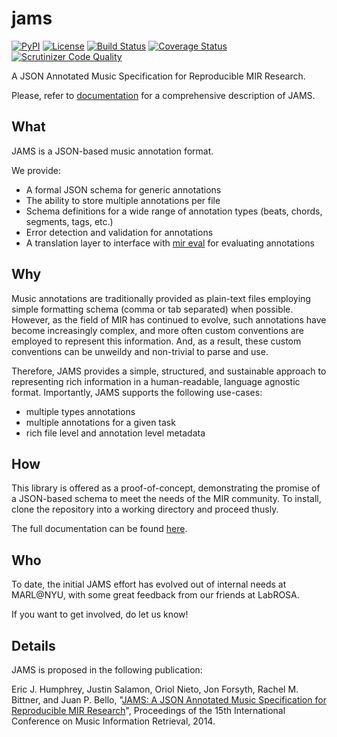 jams
====
[![PyPI](https://img.shields.io/pypi/v/jams.svg)](https://pypi.python.org/pypi/jams)
[![License](https://img.shields.io/pypi/l/jams.svg)](https://github.com/marl/jams/blob/master/LICENSE.md)
[![Build Status](https://travis-ci.org/marl/jams.svg?branch=master)](https://travis-ci.org/marl/jams)
[![Coverage Status](https://coveralls.io/repos/marl/jams/badge.svg?branch=master)](https://coveralls.io/r/marl/jams?branch=master)
[![Scrutinizer Code Quality](https://scrutinizer-ci.com/g/marl/jams/badges/quality-score.png?b=master)](https://scrutinizer-ci.com/g/marl/jams/?branch=master)

A JSON Annotated Music Specification for Reproducible MIR Research.

Please, refer to [documentation](http://pythonhosted.org/jams/) for a comprehensive
description of JAMS.

What
----
JAMS is a JSON-based music annotation format.

We provide:
* A formal JSON schema for generic annotations
* The ability to store multiple annotations per file
* Schema definitions for a wide range of annotation types (beats, chords, segments, tags, etc.)
* Error detection and validation for annotations
* A translation layer to interface with [mir eval](https://craffel.github.io/mir_eval>)
    for evaluating annotations

Why
----
Music annotations are traditionally provided as plain-text files employing
simple formatting schema (comma or tab separated) when possible. However, as
the field of MIR has continued to evolve, such annotations have become
increasingly complex, and more often custom conventions are employed to
represent this information. And, as a result, these custom conventions can be
unweildy and non-trivial to parse and use.

Therefore, JAMS provides a simple, structured, and sustainable approach to
representing rich information in a human-readable, language agnostic format.
Importantly, JAMS supports the following use-cases:
* multiple types annotations
* multiple annotations for a given task
* rich file level and annotation level metadata

How
----
This library is offered as a proof-of-concept, demonstrating the promise of a
JSON-based schema to meet the needs of the MIR community. To install, clone the
repository into a working directory and proceed thusly.

The full documentation can be found [here](http://pythonhosted.org/jams/).

Who
----
To date, the initial JAMS effort has evolved out of internal needs at MARL@NYU,
with some great feedback from our friends at LabROSA.

If you want to get involved, do let us know!

Details
-------
JAMS is proposed in the following publication:

Eric J. Humphrey, Justin Salamon, Oriol Nieto, Jon Forsyth, Rachel M. Bittner,
and Juan P. Bello, "[JAMS: A JSON Annotated Music Specification for Reproducible
MIR Research](http://marl.smusic.nyu.edu/papers/humphrey_jams_ismir2014.pdf)",
Proceedings of the 15th International Conference on Music Information Retrieval,
2014.
